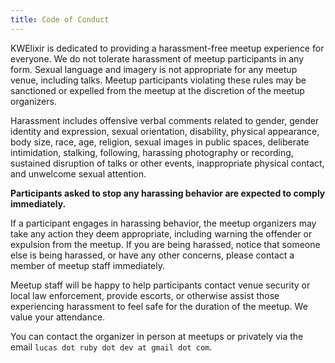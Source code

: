 ```yaml
---
title: Code of Conduct
---
```


KWElixir is dedicated to providing a harassment-free meetup experience for everyone. We do not tolerate harassment of meetup participants in any form. Sexual language and imagery is not appropriate for any meetup venue, including talks. Meetup participants violating these rules may be sanctioned or expelled from the meetup at the discretion of the meetup organizers.

Harassment includes offensive verbal comments related to gender, gender identity and expression, sexual orientation, disability, physical appearance, body size, race, age, religion, sexual images in public spaces, deliberate intimidation, stalking, following, harassing photography or recording, sustained disruption of talks or other events, inappropriate physical contact, and unwelcome sexual attention.

**Participants asked to stop any harassing behavior are expected to comply immediately.**

If a participant engages in harassing behavior, the meetup organizers may take any action they deem appropriate, including warning the offender or expulsion from the meetup. If you are being harassed, notice that someone else is being harassed, or have any other concerns, please contact a member of meetup staff immediately.

Meetup staff will be happy to help participants contact venue security or local law enforcement, provide escorts, or otherwise assist those experiencing harassment to feel safe for the duration of the meetup. We value your attendance.

You can contact the organizer in person at meetups or privately via the email `lucas dot ruby dot dev at gmail dot com`.
